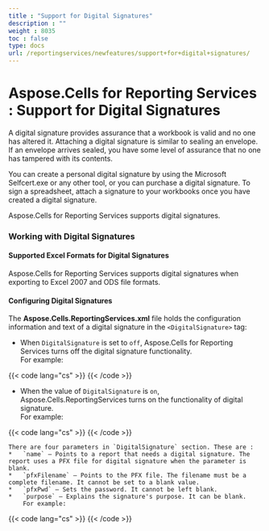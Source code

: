 ```yaml
---
title : "Support for Digital Signatures" 
description : "" 
weight : 8035 
toc : false
type: docs
url: /reportingservices/newfeatures/support+for+digital+signatures/
---
```


# Aspose.Cells for Reporting Services : Support for Digital Signatures


A digital signature provides assurance that a workbook is valid and no one has altered it. Attaching a digital signature is similar to sealing an envelope. If an envelope arrives sealed, you have some level of assurance that no one has tampered with its contents.

You can create a personal digital signature by using the Microsoft Selfcert.exe or any other tool, or you can purchase a digital signature. To sign a spreadsheet, attach a signature to your workbooks once you have created a digital signature.

Aspose.Cells for Reporting Services supports digital signatures.

### Working with Digital Signatures

#### Supported Excel Formats for Digital Signatures

Aspose.Cells for Reporting Services supports digital signatures when exporting to Excel 2007 and ODS file formats.

#### Configuring Digital Signatures

The **Aspose.Cells.ReportingServices.xml** file holds the configuration information and text of a digital signature in the `<DigitalSignature>` tag:

*   When `DigitalSignature` is set to `off`, Aspose.Cells for Reporting Services turns off the digital signature functionality.  
    For example:
    
{{< code lang="cs" >}}
<DigitalSignature value="off">
<report name="" pfxFilename="" pfxPwd="" purpose=""/>
</DigitalSignature>
{{< /code >}}
    
*   When the value of `DigitalSignature` is `on`, Aspose.Cells.ReportingServices turns on the functionality of digital signature.  
    For example:
    
{{< code lang="cs" >}}
<DigitalSignature value="on">
{{< /code >}}
    
    There are four parameters in `DigitalSignature` section. These are :
    *   `name` – Points to a report that needs a digital signature. The report uses a PFX file for digital signature when the parameter is blank.
    *   `pfxFilename` – Points to the PFX file. The filename must be a complete filename. It cannot be set to a blank value.
    *   `pfxPwd` – Sets the password. It cannot be left blank.
    *   `purpose` – Explains the signature's purpose. It can be blank.  
        For example:
        
{{< code lang="cs" >}}
<DigitalSignature value="on">
<report name="TestReport" pfxFilename="c:\MyKey.pfx" pfxPwd="tryto" purpose="test digital signature"/>
<report name="" pfxFilename="c:\MyKey.pfx" pfxPwd="tryto" purpose="test digital signature"/>
</DigitalSignature>
{{< /code >}}
        

